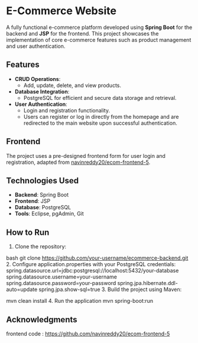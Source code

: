 # E-Commerce Website

A fully functional e-commerce platform developed using **Spring Boot** for the backend and **JSP** for the frontend. This project showcases the implementation of core e-commerce features such as product management and user authentication.

## Features

- **CRUD Operations**: 
  - Add, update, delete, and view products.
- **Database Integration**:
  - PostgreSQL for efficient and secure data storage and retrieval.
- **User Authentication**:
  - Login and registration functionality.
  - Users can register or log in directly from the homepage and are redirected to the main website upon successful authentication.

## Frontend

The project uses a pre-designed frontend form for user login and registration, adapted from [navinreddy20/ecom-frontend-5](https://github.com/navinreddy20/ecom-frontend-5).

## Technologies Used

- **Backend**: Spring Boot
- **Frontend**: JSP
- **Database**: PostgreSQL
- **Tools**: Eclipse, pgAdmin, Git

## How to Run

1. Clone the repository:
   
bash
   git clone https://github.com/your-username/ecommerce-backend.git
2. Configure application.properties with your PostgreSQL credentials:
 spring.datasource.url=jdbc:postgresql://localhost:5432/your-database
   spring.datasource.username=your-username
   spring.datasource.password=your-password
   spring.jpa.hibernate.ddl-auto=update
   spring.jpa.show-sql=true
3. Build the project using Maven:
   
mvn clean install
4. Run the application
mvn spring-boot:run    

## Acknowledgments
 frontend code : https://github.com/navinreddy20/ecom-frontend-5
